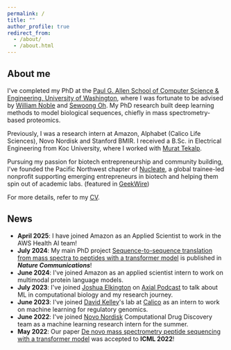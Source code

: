```yaml
---
permalink: /
title: ""
author_profile: true
redirect_from:
  - /about/
  - /about.html
---
```

## About me
I've completed my PhD at the [Paul G. Allen School of Computer Science & Engineering, University of Washington](https://www.cs.washington.edu/), where I was fortunate to be advised by [William Noble](https://noble.gs.washington.edu/~wnoble/) and [Sewoong Oh](https://homes.cs.washington.edu/~sewoong/). My PhD research built deep learning methods to model biological sequences, chiefly in mass spectrometry-based proteomics.

Previously, I was a research intern at Amazon, Alphabet (Calico Life Sciences), Novo Nordisk and Stanford BMIR. I received a B.Sc. in Electrical Engineering from Koc University, where I worked with [Murat Tekalp](http://home.ku.edu.tr/~mtekalp/).

Pursuing my passion for biotech entrepreneurship and community building, I've founded the Pacific Northwest chapter of [Nucleate](https://nucleate.xyz/), a global trainee-led nonprofit supporting emerging entrepreneurs in biotech and helping them spin out of academic labs. (featured in [GeekWire](https://www.geekwire.com/2022/biotech-training-camp-founded-by-students-launches-in-seattle/))

For more details, refer to my [CV](https://melihyilmaz.github.io/files/melih_yilmaz_cv.pdf).

## News
- __April 2025__: I have joined Amazon as an Applied Scientist to work in the AWS Health AI team!
- __July 2024__: My main PhD project [Sequence-to-sequence translation from mass spectra to peptides with a transformer model](https://www.nature.com/articles/s41467-024-49731-x) is published in __*Nature Communications*__!
- __June 2024__: I've joined Amazon as an applied scientist intern to work on multimodal protein language models.
- __July 2023__: I've joined [Joshua Elkington](https://www.linkedin.com/in/elkingtonjoshua/) on [Axial Podcast](https://open.spotify.com/episode/5f2O7J2eD2dhuAkU78SRVi?si=fKlSKdpeRwSgjR7gOQXsxA&nd=1) to talk about ML in computational biology and my research journey. 
- __June 2023__: I've joined [David Kelley](https://www.calicolabs.com/people/david-kelley-ph-d)'s lab at [Calico](https://www.calicolabs.com/) as an intern to work on machine learning for regulatory genomics.
- __June 2022__: I've joined [Novo Nordisk](https://www.novonordisk-us.com/about/who-we-are/seattle-wa.html) Computational Drug Discovery team as a machine learning research intern for the summer.
- __May 2022__: Our paper [De novo mass spectrometry peptide sequencing with a transformer model](https://proceedings.mlr.press/v162/yilmaz22a.html) was accepted to __ICML 2022__!

